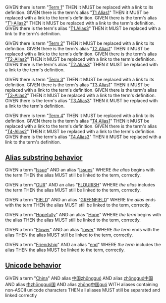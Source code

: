 GIVEN there is term "[Term 1][1]" THEN it MUST be replaced with a link to its definition.
GIVEN there is the term's alias "[T1 Alias1][1]" THEN it MUST be replaced with a link to the term's definition.
GIVEN there is the term's alias "[T1-Alias2][1]" THEN it MUST be replaced with a link to the term's definition.
GIVEN there is the term's alias "[T1.Alias3][1]" THEN it MUST be replaced with a link to the term's definition.

GIVEN there is term "[Term 2][2]" THEN it MUST be replaced with a link to its definition.
GIVEN there is the term's alias "[T2 Alias1][2]" THEN it MUST be replaced with a link to the term's definition.
GIVEN there is the term's alias "[T2-Alias2][2]" THEN it MUST be replaced with a link to the term's definition.
GIVEN there is the term's alias "[T2.Alias3][2]" THEN it MUST be replaced with a link to the term's definition.

GIVEN there is term "[Term 3][3]" THEN it MUST be replaced with a link to its definition.
GIVEN there is the term's alias "[T3 Alias1][3]" THEN it MUST be replaced with a link to the term's definition.
GIVEN there is the term's alias "[T3-Alias2][3]" THEN it MUST be replaced with a link to the term's definition.
GIVEN there is the term's alias "[T3.Alias3][3]" THEN it MUST be replaced with a link to the term's definition.

GIVEN there is term "[Term 4][4]" THEN it MUST be replaced with a link to its definition.
GIVEN there is the term's alias "[T4 Alias1][4]" THEN it MUST be replaced with a link to the term's definition.
GIVEN there is the term's alias "[T4-Alias2][4]" THEN it MUST be replaced with a link to the term's definition.
GIVEN there is the term's alias "[T4.Alias3][4]" THEN it MUST be replaced with a link to the term's definition.

## [Alias substring behavior](#alias-substring-behavior)

GIVEN a term "[Issue][5]"
AND an alias "[Issues][5]" WHERE _the alias_ begins with the term
THEN the alias MUST still be linked to the term, correctly.

GIVEN a term "[OUR][6]"
AND an alias "[FLOURISH][6]" WHERE _the alias_ includes the term
THEN the alias MUST still be linked to the term, correctly.

GIVEN a term "[FIELD][7]"
AND an alias "[GREENFIELD][7]" WHERE _the alias_ ends with the term
THEN the alias MUST still be linked to the term, correctly.

GIVEN a term "[Hopefully][8]"
AND an alias "[Hope][8]" WHERE _the term_ begins with the alias
THEN the alias MUST still be linked to the term, correctly.

GIVEN a term "[Flower][9]"
AND an alias "[lower][9]" WHERE _the term_ ends with the alias
THEN the alias MUST still be linked to the term, correctly.

GIVEN a term "[Friendship][10]"
AND an alias "[end][10]" WHERE _the term_ includes the alias
THEN the alias MUST be linked to the term, correctly.

## [Unicode behavior](#unicode-behavior)

GIVEN a term "[China][11]"
AND alias [中国zhōngguó][11]
AND alias [zhōngguó中国][11]
AND alias [中zhōngguó国][11]
AND alias [zhōng中国guó][11]
WITH aliases containing non-ASCII unicode characters
THEN all aliases MUST still be separated and linked correctly

[1]: ./glossary.md#term-1 "GIVEN there is an HTML-single-line-comment beginning with 'Aliases:' THEN the
subsequent comma-separated words MUST be detected as the term's aliases."

[2]: ./glossary.md#term-2 "GIVEN there is an HTML-multi-line-comment beginning with 'Aliases:' THEN the
subsequent comma-separated words MUST be detected as the term's aliases."

[3]: ./glossary.md#term-3 "GIVEN there is an HTML-multi-line-comment beginning with 'Aliases:' THEN the
subsequent comma-separated lines of words MUST be detected as the term's aliases."

[4]: ./glossary.md#term-4 "GIVEN there is an HTML-multi-line-comment beginning with 'Aliases:' and an empty
line THEN the subsequent comma-separated lines of words MUST be detected as the
term's aliases."

[5]: ./glossary.md#issue 'GIVEN a term "Issue"
AND an alias "Issues" WHERE the alias begins with the term
THEN the alias MUST still be linked to the term, correctly.'

[6]: ./glossary.md#our 'GIVEN a term "OUR"
AND an alias "FLOURISH" WHERE the alias includes the term
THEN the alias MUST still be linked to the term, correctly.'

[7]: ./glossary.md#field 'GIVEN a term "FIELD"
AND an alias "GREENFIELD" WHERE the alias ends with the term
THEN the alias MUST still be linked to the term, correctly.'

[8]: ./glossary.md#hopefully 'GIVEN a term "Hopefully"
AND an alias "Hope" WHERE the term begins with the alias
THEN the alias MUST still be linked to the term, correctly.'

[9]: ./glossary.md#flower 'GIVEN a term "Flower"
AND an alias "lower" WHERE the term ends with the alias
THEN the alias MUST still be linked to the term, correctly.'

[10]: ./glossary.md#friendship 'GIVEN a term "Friendship"
AND an alias "end" WHERE the term includes the alias
THEN the alias MUST be linked to the term, correctly.'

[11]: ./glossary.md#china "GIVEN there is an HTML-single-line-comment beginning with 'Aliases:'
AND aliases contain unicode word characters
THEN they MUST still be separated correctly"
